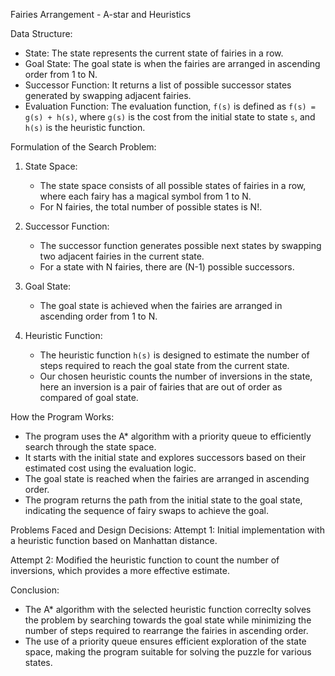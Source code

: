 Fairies Arrangement - A-star and Heuristics

Data Structure:
- State: The state represents the current state of fairies in a row.
- Goal State: The goal state is when the fairies are arranged in ascending order from 1 to N.
- Successor Function: It returns a list of possible successor states generated by swapping adjacent fairies.
- Evaluation Function: The evaluation function, `f(s)` is defined as `f(s) = g(s) + h(s)`, where `g(s)` is the cost from the initial state to state `s`, and `h(s)` is the heuristic function.

Formulation of the Search Problem:

1. State Space:
   - The state space consists of all possible states of fairies in a row, where each fairy has a magical symbol from 1 to N.
   - For N fairies, the total number of possible states is N!.

2. Successor Function:
   - The successor function generates possible next states by swapping two adjacent fairies in the current state.
   - For a state with N fairies, there are (N-1) possible successors.

4. Goal State:
   - The goal state is achieved when the fairies are arranged in ascending order from 1 to N.

5. Heuristic Function:
   - The heuristic function `h(s)` is designed to estimate the number of steps required to reach the goal state from the current state.
   - Our chosen heuristic counts the number of inversions in the state, here an inversion is a pair of fairies that are out of order as compared of goal      state.

How the Program Works:
- The program uses the A* algorithm with a priority queue to efficiently search through the state space.
- It starts with the initial state and explores successors based on their estimated cost using the evaluation logic.
- The goal state is reached when the fairies are arranged in ascending order.
- The program returns the path from the initial state to the goal state, indicating the sequence of fairy swaps to achieve the goal.

Problems Faced and Design Decisions:
Attempt 1:
Initial implementation with a heuristic function based on Manhattan distance.
  
Attempt 2:
Modified the heuristic function to count the number of inversions, which provides a more effective estimate.

Conclusion:
- The A* algorithm with the selected heuristic function correclty solves the problem by searching towards the goal state while minimizing the number of steps required to rearrange the fairies in ascending order.
- The use of a priority queue ensures efficient exploration of the state space, making the program suitable for solving the puzzle for various states.

